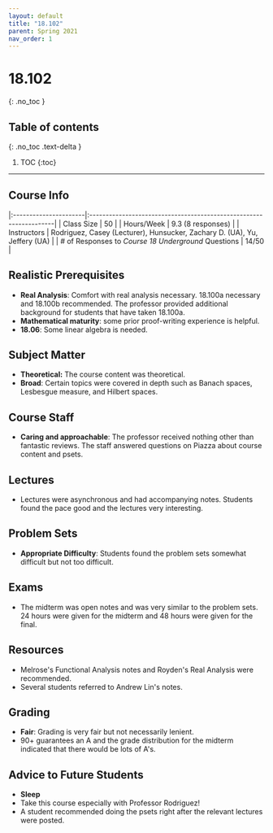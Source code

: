 ```yaml
---
layout: default
title: "18.102"
parent: Spring 2021
nav_order: 1
---
```


# 18.102
{: .no_toc }

## Table of contents
{: .no_toc .text-delta }

1. TOC
{:toc}

---

## Course Info

|:----------------------|:-------------------------------------------------------------------|
| Class Size | 50 |
| Hours/Week | 9.3 (8 responses) |
| Instructors | Rodriguez, Casey (Lecturer), Hunsucker, Zachary D. (UA), Yu, Jeffery (UA) |
| # of Responses to _Course 18 Underground_ Questions | 14/50 |

## Realistic Prerequisites

- **Real Analysis**: Comfort with real analysis necessary. 18.100a necessary and 18.100b recommended. The professor provided additional background for students that have taken 18.100a.
- **Mathematical maturity**: some prior proof-writing experience is helpful.
- **18.06**: Some linear algebra is needed.

## Subject Matter

- **Theoretical:** The course content was theoretical.
- **Broad**: Certain topics were covered in depth such as Banach spaces, Lesbesgue measure, and Hilbert spaces.

## Course Staff

- **Caring and approachable**: The professor received nothing other than fantastic reviews. The staff answered questions on Piazza about course content and psets.

## Lectures

- Lectures were asynchronous and had accompanying notes. Students found the pace good and the lectures very interesting.

## Problem Sets

- **Appropriate Difficulty**: Students found the problem sets somewhat difficult but not too difficult.

## Exams

- The midterm was open notes and was very similar to the problem sets. 24 hours were given for the midterm and 48 hours were given for the final.

## Resources

- Melrose's Functional Analysis notes and Royden's Real Analysis were recommended.
- Several students referred to Andrew Lin's notes.

## Grading

- **Fair**: Grading is very fair but not necessarily lenient.
- 90+ guarantees an A and the grade distribution for the midterm indicated that there would be lots of A's.

## Advice to Future Students

- **Sleep**
- Take this course especially with Professor Rodriguez!
- A student recommended doing the psets right after the relevant lectures were posted.

<!-- ## Syllabus

Click [**here**](/assets/files/102_Syllabus_Spring2021.pdf) for a PDF of this course's syllabus. (Does this link work?) -->
